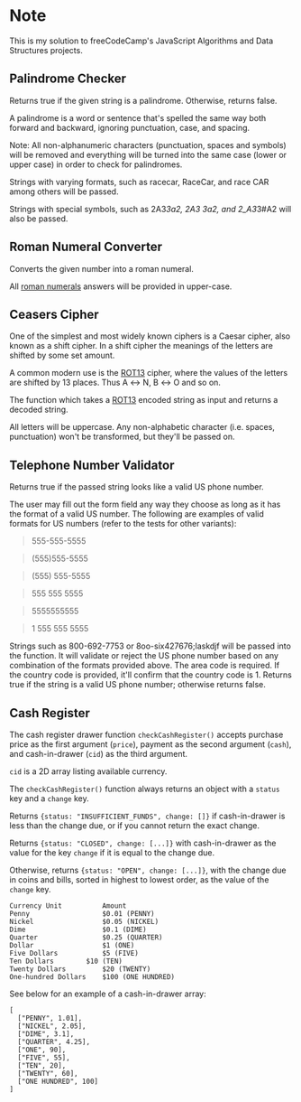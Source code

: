 # Note
This is my solution to freeCodeCamp's JavaScript Algorithms and Data Structures projects.

## Palindrome Checker
Returns true if the given string is a palindrome. Otherwise, returns false.

A palindrome is a word or sentence that's spelled the same way both forward and backward, ignoring punctuation, case, and spacing.

Note: All non-alphanumeric characters (punctuation, spaces and symbols) will be removed and everything will be turned into the same case (lower or upper case) in order to check for palindromes.

Strings with varying formats, such as racecar, RaceCar, and race CAR among others will be passed.

Strings with special symbols, such as 2A3*3a2, 2A3 3a2, and 2_A3*3#A2 will also be passed.

## Roman Numeral Converter
Converts the given number into a roman numeral.

All [roman numerals](http://www.mathsisfun.com/roman-numerals.html) answers will be provided in upper-case.

## Ceasers Cipher
One of the simplest and most widely known ciphers is a Caesar cipher, also known as a shift cipher. In a shift cipher the meanings of the letters are shifted by some set amount.

A common modern use is the [ROT13](https://en.wikipedia.org/wiki/ROT13) cipher, where the values of the letters are shifted by 13 places. Thus A ↔ N, B ↔ O and so on.

The function which takes a [ROT13](https://en.wikipedia.org/wiki/ROT13) encoded string as input and returns a decoded string.

All letters will be uppercase. Any non-alphabetic character (i.e. spaces, punctuation) won't be transformed, but they'll be passed on.

## Telephone Number Validator
Returns true if the passed string looks like a valid US phone number.

The user may fill out the form field any way they choose as long as it has the format of a valid US number. The following are examples of valid formats for US numbers (refer to the tests for other variants):

> 555-555-5555

> (555)555-5555

> (555) 555-5555

> 555 555 5555

> 5555555555

> 1 555 555 5555

Strings such as 800-692-7753 or 8oo-six427676;laskdjf will be passed into the function. It will validate or reject the US phone number based on any combination of the formats provided above. The area code is required. If the country code is provided, it'll confirm that the country code is 1. Returns true if the string is a valid US phone number; otherwise returns false.

## Cash Register
The cash register drawer function `checkCashRegister()` accepts purchase price as the first argument (`price`), payment as the second argument (`cash`), and cash-in-drawer (`cid`) as the third argument.

`cid` is a 2D array listing available currency.

The `checkCashRegister()` function always returns an object with a `status` key and a `change` key.

Returns `{status: "INSUFFICIENT_FUNDS", change: []}` if cash-in-drawer is less than the change due, or if you cannot return the exact change.

Returns `{status: "CLOSED", change: [...]}` with cash-in-drawer as the value for the key `change` if it is equal to the change due.

Otherwise, returns `{status: "OPEN", change: [...]}`, with the change due in coins and bills, sorted in highest to lowest order, as the value of the `change` key.
```
Currency Unit	       Amount
Penny	               $0.01 (PENNY)
Nickel	               $0.05 (NICKEL)
Dime	               $0.1 (DIME)
Quarter	               $0.25 (QUARTER)
Dollar	               $1 (ONE)
Five Dollars	       $5 (FIVE)
Ten Dollars	       $10 (TEN)
Twenty Dollars	       $20 (TWENTY)
One-hundred Dollars    $100 (ONE HUNDRED)
```
See below for an example of a cash-in-drawer array:
```
[
  ["PENNY", 1.01],
  ["NICKEL", 2.05],
  ["DIME", 3.1],
  ["QUARTER", 4.25],
  ["ONE", 90],
  ["FIVE", 55],
  ["TEN", 20],
  ["TWENTY", 60],
  ["ONE HUNDRED", 100]
]
```
